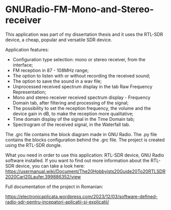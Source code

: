 # GNURadio-FM-Mono-and-Stereo-receiver

This application was part of my dissertation thesis and it uses the RTL-SDR device, a cheap, popular and versatile SDR device.

Application features: 
- Configuration type selection: mono or stereo receiver, from the interface;
- FM reception in 87 - 108MHz range;
- The option to listen with or without recording the received sound;
- The option to save the sound in a wav file;
- Unprocessed received spectrum display in the tab Raw Frequency Representation;
- Mono and stereo receiver received spectrum display - Frequency Domain tab, after filtering and processing of the signal;
- The possibility to set the reception frequency, the volume and the device gain in dB, to make the reception more qualitative;
- Time domain display of the signal in the Time Domain tab;
- Spectrogram of the received signal, in the Waterfall tab.

The .grc file contains the block diagram made in GNU Radio. The .py file contains the blocks configuration behind the .grc file. The project is created using the RTL-SDR dongle. 

What you need in order to use this application: RTL-SDR device, GNU Radio software installed. 
If you want to find out more information about the RTL-SDR device, you can take a look here: https://usermanual.wiki/Document/The20Hobbyists20Guide20To20RTLSDR2020Carl20Laufer.399886352/view

Full documentation of the project in Romanian:

https://electronicaplicata.wordpress.com/2023/12/03/software-defined-radio-sdr-pentru-incepatori-aplicatii-si-explicatii/
